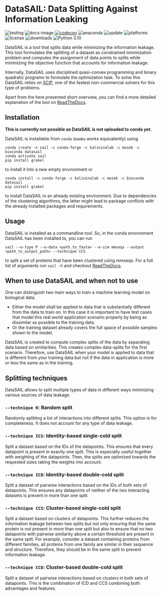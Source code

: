 # DataSAIL: Data Splitting Against Information Leaking 

![testing](https://github.com/kalininalab/glyles/actions/workflows/test.yaml/badge.svg)
![docs-image](https://readthedocs.org/projects/glyles/badge/?version=latest)
[![codecov](https://codecov.io/gh/kalininalab/DataSAIL/branch/main/graph/badge.svg)](https://codecov.io/gh/kalininalab/DataSAIL)
![anaconda](https://anaconda.org/kalininalab/datasail/badges/version.svg)
![update](https://anaconda.org/kalininalab/datasail/badges/latest_release_date.svg)
![platforms](https://anaconda.org/kalininalab/datasail/badges/platforms.svg)
![license](https://anaconda.org/kalininalab/datasail/badges/license.svg)
![downloads](https://anaconda.org/kalininalab/datasail/badges/downloads.svg)
![Python 3.10](https://img.shields.io/badge/python-3.10-blue.svg)

DataSAIL is a tool that splits data while minimizing the information leakage. This tool formulates the splitting of a 
dataset as constrained minimization problem and computes the assignment of data points to splits while minimizing the 
objective function that accounts for information leakage.

Internally, DataSAIL uses disciplined quasi-convex programming and binary quadratic programs to formulate the 
optimization task. To solve this DataSAIL relies on [SCIP](https://scipopt.org/), one of the fastest non-commercial 
solvers for this type of problems.

Apart from the here presented short overview, you can find a more detailed explanation of the tool on 
[ReadTheDocs](https://datasail.readthedocs.io/en/latest/index.html). 

## Installation

**This is currently not possible as DataSAIL is not uploaded to conda yet.**

DataSAIL is installable from `conda` (`mamba` works equivalently) using

````shell
conda create -n sail -c conda-forge -c kalininalab -c mosek -c bioconda datasail
conda activate sail
pip install grakel
````

to install it into a new empty environment or

````shell
conda install -c conda-forge -c kalininalab -c mosek -c bioconda datasail
pip install grakel
````

to install DataSAIL in an already existing environment. Due to dependencies of the clustering algorithms, the latter 
might lead to package conflicts with the already installed packages and requirements.

## Usage

DataSAIL is installed as a commandline tool. So, in the conda environment DataSAIL has been installed to, you can run 

````shell
sail --e-type P --e-data <path_to_fasta> --e-sim mmseqs --output <path_to_output_path> --technique CCS
````

to split a set of proteins that have been clustered using mmseqs. For a full list of arguments run `sail -h` and 
checkout [ReadTheDocs](https://datasail.readthedocs.io/en/stable/index.html).

## When to use DataSAIL and when not to use

One can distinguish two main ways to train a machine learning model on biological data. 
* Either the model shall be applied to data that is substantially different from the data to train on. In this case it 
  is important to have test cases that model this real world application scenario properly by being as dissimilar as 
  possible to the training data. 
* Or the training dataset already covers the full space of possible samples shown to the model.

DataSAIL is created to compute complex splits of the data by separating data based on similarities. This creates 
complex data-splits for the first scenario. Therefore, use DataSAIL when your model is applied to data that is 
different from your training data but not if the data in application is more or less the same as in the training.

## Splitting techniques

DataSAIL allows to split multiple types of data in different ways minimizing various sources of data leakage.

### `--technique R`: Random split

Randomly splitting a list of interactions into different splits. This option is for completeness. It does not account 
for any type of data leakage.

### `--technique ICS`: Identity-based single-cold split

Split a dataset based on the IDs of the datapoints. This ensures that every datapoint is present in exactly one split. 
This is especially useful together with weighting of the datapoints. Then, the splits are optimized towards the 
requested sizes taking the weights into account.

### `--technique ICD`: Identity-based double-cold split

Split a dataset of pairwise interactions based on the IDs of both sets of datapoints. This ensures any 
datapoints of neither of the two interacting datasets is present in more than one split.

### `--technique CCS`: Cluster-based single-cold split

Split a dataset based on clusters of datapoints. This further reduces the information leakage between two splits but 
not only ensuring that the same protein is not present in more than one split but also to ensure that no two datapoints 
with pairwise similarity above a certain threshold are present in the same split. For example, consider a dataset 
containing proteins from different families, all proteins from one family are similar in their sequence and structure. 
Therefore, they should be in the same split to prevent information leakage.

### `--technique CCD`: Cluster-based double-cold split

Split a dataset of pairwise interactions based on clusters in both sets of datapoints. This is the combination of ICD 
and CCS combining both advantages and features.